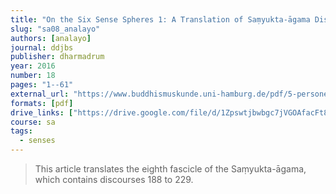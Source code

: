 ```yaml
---
title: "On the Six Sense Spheres 1: A Translation of Saṃyukta-āgama Discourses 188 to 229"
slug: "sa08_analayo"
authors: [analayo]
journal: ddjbs
publisher: dharmadrum
year: 2016
number: 18
pages: "1--61"
external_url: "https://www.buddhismuskunde.uni-hamburg.de/pdf/5-personen/analayo/sa08.pdf"
formats: [pdf]
drive_links: ["https://drive.google.com/file/d/1Zpswtjbwbgc7jVGOAfacFt8DHwihJifQ/view?usp=drivesdk"]
course: sa
tags:
  - senses
---
```


> This article translates the eighth fascicle of the Saṃyukta-āgama, which contains discourses 188 to 229.
